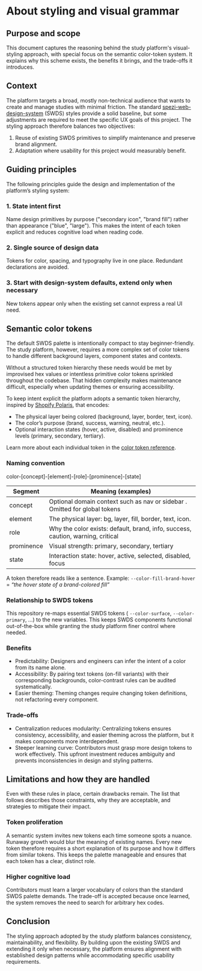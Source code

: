<!--

This source file is part of the Stanford Biodesign Digital Health Spezi Web Study Platform open-source project

SPDX-FileCopyrightText: 2025 Stanford University and the project authors (see CONTRIBUTORS.md)

SPDX-License-Identifier: MIT

-->

# About styling and visual grammar

## Purpose and scope

This document captures the reasoning behind the study platform's visual-styling approach, with special focus on the semantic color-token system. It explains why this scheme exists, the benefits it brings, and the trade-offs it introduces.

## Context

The platform targets a broad, mostly non-technical audience that wants to create and manage studies with minimal friction. The standard [spezi-web-design-system](https://github.com/StanfordSpezi/spezi-web-design-system) (SWDS) styles provide a solid baseline, but some adjustments are required to meet the specific UX goals of this project. The styling approach therefore balances two objectives:

1. Reuse of existing SWDS primitives to simplify maintenance and preserve brand alignment.
2. Adaptation where usability for this project would measurably benefit.

## Guiding principles

The following principles guide the design and implementation of the platform’s styling system:

### 1. State intent first

Name design primitives by purpose ("secondary icon", "brand fill") rather than appearance ("blue", "large"). This makes the intent of each token explicit and reduces cognitive load when reading code.

### 2. Single source of design data

Tokens for color, spacing, and typography live in one place. Redundant declarations are avoided.

### 3. Start with design-system defaults, extend only when necessary

New tokens appear only when the existing set cannot express a real UI need.

## Semantic color tokens

The default SWDS palette is intentionally compact to stay beginner-friendly. The study platform, however, requires a more complex set of color tokens to handle different background layers, component states and contexts.

Without a structured token hierarchy these needs would be met by improvised hex values or intentless primitive color tokens sprinkled throughout the codebase. That hidden complexity makes maintenance difficult, especially when updating themes or ensuring accessibility.

To keep intent explicit the platform adopts a semantic token hierarchy, inspired by [Shopify Polaris](https://polaris-react.shopify.com/design/colors), that encodes:

- The physical layer being colored (background, layer, border, text, icon).
- The color’s purpose (brand, success, warning, neutral, etc.).
- Optional interaction states (hover, active, disabled) and prominence levels (primary, secondary, tertiary).

Learn more about each individual token in the [color token reference](../reference/color-tokens.md).

### Naming convention

color-[concept]-[element]-[role]-[prominence]-[state]

| Segment    | Meaning (examples)                                                              |
| ---------- | ------------------------------------------------------------------------------- |
| concept    | Optional domain context such as nav or sidebar . Omitted for global tokens      |
| element    | The physical layer: bg, layer, fill, border, text, icon.                        |
| role       | Why the color exists: default, brand, info, success, caution, warning, critical |
| prominence | Visual strength: primary, secondary, tertiary                                   |
| state      | Interaction state: hover, active, selected, disabled, focus                     |

A token therefore reads like a sentence. Example:
`--color-fill-brand-hover` = _“the hover state of a brand-colored fill”_

### Relationship to SWDS tokens

This repository re-maps essential SWDS tokens ( `--color-surface`, `--color-primary`, …) to the new variables. This keeps SWDS components functional out-of-the-box while granting the study platform finer control where needed.

### Benefits

- Predictability: Designers and engineers can infer the intent of a color from its name alone.
- Accessibility: By pairing text tokens (on-fill variants) with their corresponding backgrounds, color-contrast rules can be audited systematically.
- Easier theming: Theming changes require changing token definitions, not refactoring every component.

### Trade-offs

- Centralization reduces modularity: Centralizing tokens ensures consistency, accessibility, and easier theming across the platform, but it makes components more interdependent.
- Steeper learning curve: Contributors must grasp more design tokens to work effectively. This upfront investment reduces ambiguity and prevents inconsistencies in design and styling patterns.

## Limitations and how they are handled

Even with these rules in place, certain drawbacks remain. The list that follows describes those constraints, why they are acceptable, and strategies to mitigate their impact.

### Token proliferation

A semantic system invites new tokens each time someone spots a nuance. Runaway growth would blur the meaning of existing names. Every new token therefore requires a short explanation of its purpose and how it differs from similar tokens. This keeps the palette manageable and ensures that each token has a clear, distinct role.

### Higher cognitive load

Contributors must learn a larger vocabulary of colors than the standard SWDS palette demands. The trade-off is accepted because once learned, the system removes the need to search for arbitrary hex codes.

## Conclusion

The styling approach adopted by the study platform balances consistency, maintainability, and flexibility. By building upon the existing SWDS and extending it only when necessary, the platform ensures alignment with established design patterns while accommodating specific usability requirements.
